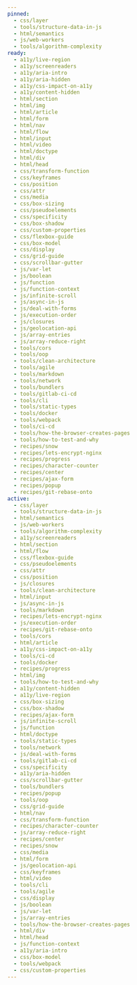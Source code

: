 ```yaml
---
pinned:
  - css/layer
  - tools/structure-data-in-js
  - html/semantics
  - js/web-workers
  - tools/algorithm-complexity
ready:
  - a11y/live-region
  - a11y/screenreaders
  - a11y/aria-intro
  - a11y/aria-hidden
  - a11y/css-impact-on-a11y
  - a11y/content-hidden
  - html/section
  - html/img
  - html/article
  - html/form
  - html/nav
  - html/flow
  - html/input
  - html/video
  - html/doctype
  - html/div
  - html/head
  - css/transform-function
  - css/keyframes
  - css/position
  - css/attr
  - css/media
  - css/box-sizing
  - css/pseudoelements
  - css/specificity
  - css/box-shadow
  - css/custom-properties
  - css/flexbox-guide
  - css/box-model
  - css/display
  - css/grid-guide
  - css/scrollbar-gutter
  - js/var-let
  - js/boolean
  - js/function
  - js/function-context
  - js/infinite-scroll
  - js/async-in-js
  - js/deal-with-forms
  - js/execution-order
  - js/closures
  - js/geolocation-api
  - js/array-entries
  - js/array-reduce-right
  - tools/cors
  - tools/oop
  - tools/clean-architecture
  - tools/agile
  - tools/markdown
  - tools/network
  - tools/bundlers
  - tools/gitlab-ci-cd
  - tools/cli
  - tools/static-types
  - tools/docker
  - tools/webpack
  - tools/ci-cd
  - tools/how-the-browser-creates-pages
  - tools/how-to-test-and-why
  - recipes/snow
  - recipes/lets-encrypt-nginx
  - recipes/progress
  - recipes/character-counter
  - recipes/center
  - recipes/ajax-form
  - recipes/popup
  - recipes/git-rebase-onto
active:
  - css/layer
  - tools/structure-data-in-js
  - html/semantics
  - js/web-workers
  - tools/algorithm-complexity
  - a11y/screenreaders
  - html/section
  - html/flow
  - css/flexbox-guide
  - css/pseudoelements
  - css/attr
  - css/position
  - js/closures
  - tools/clean-architecture
  - html/input
  - js/async-in-js
  - tools/markdown
  - recipes/lets-encrypt-nginx
  - js/execution-order
  - recipes/git-rebase-onto
  - tools/cors
  - html/article
  - a11y/css-impact-on-a11y
  - tools/ci-cd
  - tools/docker
  - recipes/progress
  - html/img
  - tools/how-to-test-and-why
  - a11y/content-hidden
  - a11y/live-region
  - css/box-sizing
  - css/box-shadow
  - recipes/ajax-form
  - js/infinite-scroll
  - js/function
  - html/doctype
  - tools/static-types
  - tools/network
  - js/deal-with-forms
  - tools/gitlab-ci-cd
  - css/specificity
  - a11y/aria-hidden
  - css/scrollbar-gutter
  - tools/bundlers
  - recipes/popup
  - tools/oop
  - css/grid-guide
  - html/nav
  - css/transform-function
  - recipes/character-counter
  - js/array-reduce-right
  - recipes/center
  - recipes/snow
  - css/media
  - html/form
  - js/geolocation-api
  - css/keyframes
  - html/video
  - tools/cli
  - tools/agile
  - css/display
  - js/boolean
  - js/var-let
  - js/array-entries
  - tools/how-the-browser-creates-pages
  - html/div
  - html/head
  - js/function-context
  - a11y/aria-intro
  - css/box-model
  - tools/webpack
  - css/custom-properties
---
```



